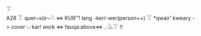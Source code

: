 𓀠  
A28 𓀠 quer~sûr¬𓌨 ⇔ KUR™! lang -ker/-wer(person++) 𓀠 *qwair' kweary -> cover 𓂓 kar! work ⇔ fauqa:above⇔ 𓈎𓄿𓀠 !!  